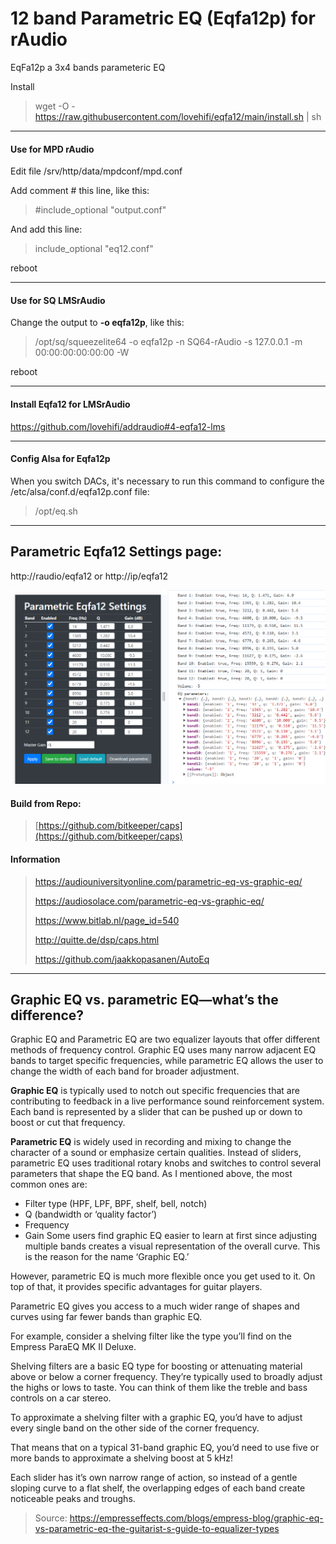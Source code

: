 # 12 band Parametric EQ (Eqfa12p) for rAudio
>
EqFa12p a 3x4 bands parameteric EQ
>
Install
>
> wget -O - https://raw.githubusercontent.com/lovehifi/eqfa12/main/install.sh | sh
>
>

-----------
>
#### Use for MPD rAudio
Edit file /srv/http/data/mpdconf/mpd.conf
>
Add comment # this line, like this: 
>
> #include_optional    "output.conf"
>
And add this line:
>
> include_optional    "eq12.conf"
>
reboot
>
-----------
>
####  Use for SQ LMSrAudio
>
Change the output to **-o eqfa12p**, like this:
>
> /opt/sq/squeezelite64 -o eqfa12p -n SQ64-rAudio -s 127.0.0.1 -m 00:00:00:00:00:00 -W
>
reboot
>
-------
#### Install Eqfa12 for LMSrAudio
>
https://github.com/lovehifi/addraudio#4-eqfa12-lms
>
------------
#### Config Alsa for Eqfa12p
>
When you switch DACs, it's necessary to run this command to configure the /etc/alsa/conf.d/eqfa12p.conf file:
>
> /opt/eq.sh
>
------------
## Parametric Eqfa12 Settings page:
>
http://raudio/eqfa12 or http://ip/eqfa12
>

>
![Screenshot](eqfa13a.png)

#### Build from Repo: 
> [https://github.com/bitkeeper/caps](https://github.com/bitkeeper/caps)
>
#### Information
> https://audiouniversityonline.com/parametric-eq-vs-graphic-eq/
>
> https://audiosolace.com/parametric-eq-vs-graphic-eq/
>
> https://www.bitlab.nl/page_id=540
>
> http://quitte.de/dsp/caps.html
>
> https://github.com/jaakkopasanen/AutoEq
>
> 
----------------------
## Graphic EQ vs. parametric EQ—what’s the difference?
Graphic EQ and Parametric EQ are two equalizer layouts that offer different methods of frequency control. Graphic EQ uses many narrow adjacent EQ bands to target specific frequencies, while parametric EQ allows the user to change the width of each band for broader adjustment.

**Graphic EQ** is typically used to notch out specific frequencies that are contributing to feedback in a live performance sound reinforcement system. Each band is represented by a slider that can be pushed up or down to boost or cut that frequency.

**Parametric EQ** is widely used in recording and mixing to change the character of a sound or emphasize certain qualities. Instead of sliders, parametric EQ uses traditional rotary knobs and switches to control several parameters that shape the EQ band. As I mentioned above, the most common ones are:

- Filter type (HPF, LPF, BPF, shelf, bell, notch)
- Q (bandwidth or ‘quality factor’)
- Frequency
- Gain
Some users find graphic EQ easier to learn at first since adjusting multiple bands creates a visual representation of the overall curve. This is the reason for the name ‘Graphic EQ.’

However, parametric EQ is much more flexible once you get used to it. On top of that, it provides specific advantages for guitar players.

Parametric EQ gives you access to a much wider range of shapes and curves using far fewer bands than graphic EQ.

For example, consider a shelving filter like the type you’ll find on the Empress ParaEQ MK II Deluxe.

Shelving filters are a basic EQ type for boosting or attenuating material above or below a corner frequency. They’re typically used to broadly adjust the highs or lows to taste. You can think of them like the treble and bass controls on a car stereo.

To approximate a shelving filter with a graphic EQ, you’d have to adjust every single band on the other side of the corner frequency.

That means that on a typical 31-band graphic EQ, you’d need to use five or more bands to approximate a shelving boost at 5 kHz!

Each slider has it’s own narrow range of action, so instead of a gentle sloping curve to a flat shelf, the overlapping edges of each band create noticeable peaks and troughs.
> Source: https://empresseffects.com/blogs/empress-blog/graphic-eq-vs-parametric-eq-the-guitarist-s-guide-to-equalizer-types
